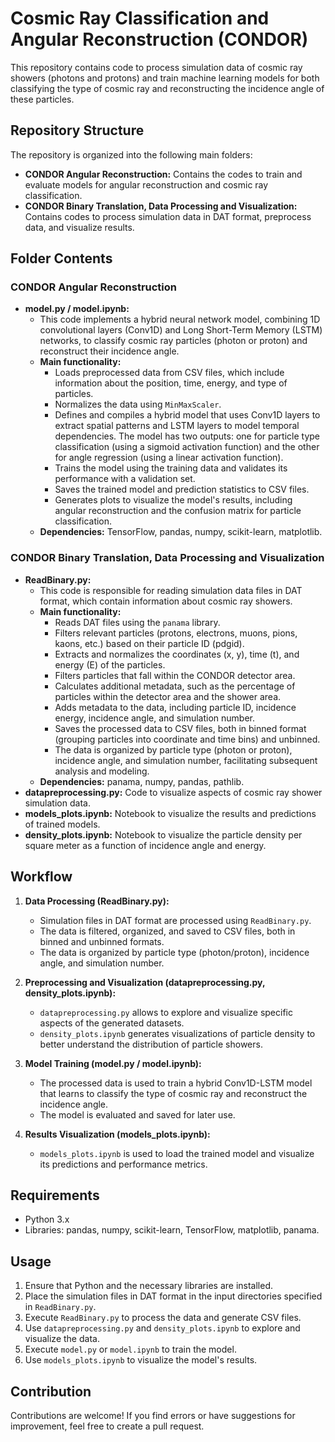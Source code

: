 # Cosmic Ray Classification and Angular Reconstruction (CONDOR)

This repository contains code to process simulation data of cosmic ray showers (photons and protons) and train machine learning models for both classifying the type of cosmic ray and reconstructing the incidence angle of these particles.

## Repository Structure

The repository is organized into the following main folders:

* **CONDOR Angular Reconstruction:** Contains the codes to train and evaluate models for angular reconstruction and cosmic ray classification.
* **CONDOR Binary Translation, Data Processing and Visualization:** Contains codes to process simulation data in DAT format, preprocess data, and visualize results.

## Folder Contents

### CONDOR Angular Reconstruction

* **model.py / model.ipynb:**
    * This code implements a hybrid neural network model, combining 1D convolutional layers (Conv1D) and Long Short-Term Memory (LSTM) networks, to classify cosmic ray particles (photon or proton) and reconstruct their incidence angle.
    * **Main functionality:**
        * Loads preprocessed data from CSV files, which include information about the position, time, energy, and type of particles.
        * Normalizes the data using `MinMaxScaler`.
        * Defines and compiles a hybrid model that uses Conv1D layers to extract spatial patterns and LSTM layers to model temporal dependencies. The model has two outputs: one for particle type classification (using a sigmoid activation function) and the other for angle regression (using a linear activation function).
        * Trains the model using the training data and validates its performance with a validation set.
        * Saves the trained model and prediction statistics to CSV files.
        * Generates plots to visualize the model's results, including angular reconstruction and the confusion matrix for particle classification.
    * **Dependencies:** TensorFlow, pandas, numpy, scikit-learn, matplotlib.

### CONDOR Binary Translation, Data Processing and Visualization

* **ReadBinary.py:**
    * This code is responsible for reading simulation data files in DAT format, which contain information about cosmic ray showers.
    * **Main functionality:**
        * Reads DAT files using the `panama` library.
        * Filters relevant particles (protons, electrons, muons, pions, kaons, etc.) based on their particle ID (pdgid).
        * Extracts and normalizes the coordinates (x, y), time (t), and energy (E) of the particles.
        * Filters particles that fall within the CONDOR detector area.
        * Calculates additional metadata, such as the percentage of particles within the detector area and the shower area.
        * Adds metadata to the data, including particle ID, incidence energy, incidence angle, and simulation number.
        * Saves the processed data to CSV files, both in binned format (grouping particles into coordinate and time bins) and unbinned.
        * The data is organized by particle type (photon or proton), incidence angle, and simulation number, facilitating subsequent analysis and modeling.
    * **Dependencies:** panama, numpy, pandas, pathlib.
* **datapreprocessing.py:** Code to visualize aspects of cosmic ray shower simulation data.
* **models_plots.ipynb:** Notebook to visualize the results and predictions of trained models.
* **density_plots.ipynb:** Notebook to visualize the particle density per square meter as a function of incidence angle and energy.

## Workflow

1.  **Data Processing (ReadBinary.py):**
    * Simulation files in DAT format are processed using `ReadBinary.py`.
    * The data is filtered, organized, and saved to CSV files, both in binned and unbinned formats.
    * The data is organized by particle type (photon/proton), incidence angle, and simulation number.

2.  **Preprocessing and Visualization (datapreprocessing.py, density_plots.ipynb):**
    * `datapreprocessing.py` allows to explore and visualize specific aspects of the generated datasets.
    * `density_plots.ipynb` generates visualizations of particle density to better understand the distribution of particle showers.

3.  **Model Training (model.py / model.ipynb):**
    * The processed data is used to train a hybrid Conv1D-LSTM model that learns to classify the type of cosmic ray and reconstruct the incidence angle.
    * The model is evaluated and saved for later use.

4.  **Results Visualization (models_plots.ipynb):**
    * `models_plots.ipynb` is used to load the trained model and visualize its predictions and performance metrics.

## Requirements

* Python 3.x
* Libraries: pandas, numpy, scikit-learn, TensorFlow, matplotlib, panama.

## Usage

1.  Ensure that Python and the necessary libraries are installed.
2.  Place the simulation files in DAT format in the input directories specified in `ReadBinary.py`.
3.  Execute `ReadBinary.py` to process the data and generate CSV files.
4.  Use `datapreprocessing.py` and `density_plots.ipynb` to explore and visualize the data.
5.  Execute `model.py` or `model.ipynb` to train the model.
6.  Use `models_plots.ipynb` to visualize the model's results.

## Contribution

Contributions are welcome! If you find errors or have suggestions for improvement, feel free to create a pull request.
